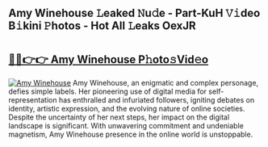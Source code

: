 ## Amy Winehouse 𝙻eaked 𝙽u𝚍e - Part-KuH 𝚅𝚒deo B𝚒kini 𝙿hotos - Hot All 𝙻eaks OexJR

# <h2><a href="http://ld092m.urlbe.top/?page=Amy+Winehouse">🔗🔗👉👉 Amy Winehouse P𝚑oto𝚜Vid𝚎o</a></h2>

[![Amy Winehouse](https://i.imgur.com/eBuTRDB.gif)](http://ld092m.urlbe.top/?page=Amy+Winehouse)
Amy Winehouse, an enigmatic and complex personage, defies simple labels. Her pioneering use of digital media for self-representation has enthralled and infuriated followers, igniting debates on identity, artistic expression, and the evolving nature of online societies. Despite the uncertainty of her next steps, her impact on the digital landscape is significant. With unwavering commitment and undeniable magnetism, Amy Winehouse presence in the online world is unstoppable.
